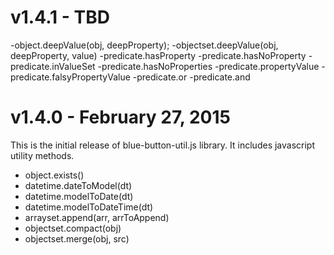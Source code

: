 # v1.4.1 - TBD

-object.deepValue(obj, deepProperty);
-objectset.deepValue(obj, deepProperty, value)
-predicate.hasProperty
-predicate.hasNoProperty
-predicate.inValueSet
-predicate.hasNoProperties
-predicate.propertyValue
-predicate.falsyPropertyValue
-predicate.or
-predicate.and

# v1.4.0 - February 27, 2015

This is the initial release of blue-button-util.js library.  It includes javascript utility methods.

- object.exists()
- datetime.dateToModel(dt)
- datetime.modelToDate(dt)
- datetime.modelToDateTime(dt)
- arrayset.append(arr, arrToAppend)
- objectset.compact(obj)
- objectset.merge(obj, src)
